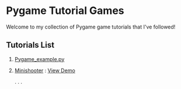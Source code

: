 # Pygame Tutorial Games

Welcome to my collection of Pygame game tutorials that I've followed!

## Tutorials List

1. [Pygame_example.py](https://www.youtube.com/watch?v=y9VG3Pztok8)
2. [Minishooter](https://www.youtube.com/watch?v=jO6qQDNa2UY)   : [View Demo](https://github.com/TreliaGT/Simple-Pygame-player/blob/main/minishooter/2023-12-15%2011-05-32.mp4)
 
   .
   .
   .
